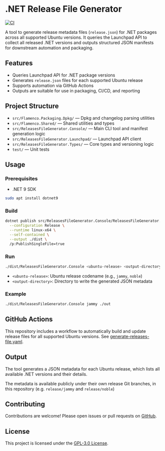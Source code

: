 # .NET Release File Generator

[![CI](https://github.com/canonical/dotnet-release-file-generator/actions/workflows/generate-releases-file.yaml/badge.svg)](https://github.com/canonical/dotnet-release-file-generator/actions/workflows/generate-releases-file.yaml)

A tool to generate release metadata files (`release.json`) for .NET packages across all supported Ubuntu versions. It queries the Launchpad API to collect all released .NET versions and outputs structured JSON manifests for downstream automation and packaging.

## Features

- Queries Launchpad API for .NET package versions
- Generates `release.json` files for each supported Ubuntu release
- Supports automation via GitHub Actions
- Outputs are suitable for use in packaging, CI/CD, and reporting

## Project Structure

- `src/Flamenco.Packaging.Dpkg/` — Dpkg and changelog parsing utilities
- `src/Flamenco.Shared/` — Shared utilities and types
- `src/ReleasesFileGenerator.Console/` — Main CLI tool and manifest generation logic
- `src/ReleasesFileGenerator.Launchpad/` — Launchpad API client
- `src/ReleasesFileGenerator.Types/` — Core types and versioning logic
- `test/` — Unit tests

## Usage

### Prerequisites
- .NET 9 SDK

```bash
sudo apt install dotnet9
```

### Build

```bash
dotnet publish src/ReleasesFileGenerator.Console/ReleasesFileGenerator.Console.csproj \
  --configuration Release \
  --runtime linux-x64 \
  --self-contained \
  --output ./dist \
  /p:PublishSingleFile=true
```

### Run

```bash
./dist/ReleasesFileGenerator.Console <ubuntu-release> <output-directory>
```

- `<ubuntu-release>`: Ubuntu release codename (e.g., `jammy`, `noble`)
- `<output-directory>`: Directory to write the generated JSON metadata

### Example

```bash
./dist/ReleasesFileGenerator.Console jammy ./out
```

## GitHub Actions

This repository includes a workflow to automatically build and update release files for all supported Ubuntu versions. See [generate-releases-file.yaml](.github/workflows/generate-releases-file.yaml).

## Output

The tool generates a JSON metadata for each Ubuntu release, which lists all available .NET versions and their details.

The metadata is available publicly under their own release Git branches, in this repository (e.g. `release/jammy` and `release/noble`)

## Contributing

Contributions are welcome! Please open issues or pull requests on [GitHub](https://github.com/canonical/dotnet-release-file-generator).

## License

This project is licensed under the [GPL-3.0 License](LICENSE).
